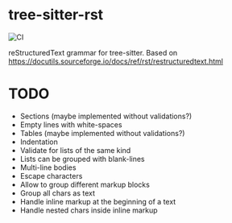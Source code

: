 # tree-sitter-rst

![CI](https://github.com/stsewd/tree-sitter-rst/workflows/CI/badge.svg)

reStructuredText grammar for tree-sitter.
Based on <https://docutils.sourceforge.io/docs/ref/rst/restructuredtext.html>

# TODO

- Sections (maybe implemented without validations?)
- Empty lines with white-spaces
- Tables (maybe implemented without validations?)
- Indentation
- Validate for lists of the same kind
- Lists can be grouped with blank-lines
- Multi-line bodies
- Escape characters
- Allow to group different markup blocks
- Group all chars as text
- Handle inline markup at the beginning of a text
- Handle nested chars inside inline markup
